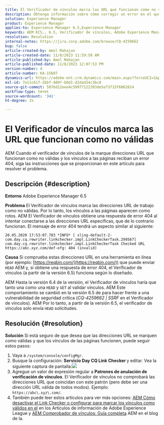 ```yaml
---
title: El Verificador de vínculos marca las URL que funcionan como no válidas
description: Obtenga información sobre cómo corregir un error en el que el verificador de vínculos marca las direcciones URL como no válidas en Adobe Experience Manager.
solution: Experience Manager
product: Experience Manager
applies-to: Experience Manager 6.5,Experience Manager
keywords: AEM KCS,, 6.5, Verificador de vínculos, Adobe Experience Manager, URL, marcado, no válido
resolution: Resolution
internal-notes: https://jira.corp.adobe.com/browse/CQ-4259662
bug: false
article-created-by: Amol Mahajan
article-created-date: 11/8/2023 11:59:50 AM
article-published-by: Amol Mahajan
article-published-date: 11/8/2023 12:07:53 PM
version-number: 4
article-number: KA-15607
dynamics-url: https://adobe-ent.crm.dynamics.com/main.aspx?forceUCI=1&pagetype=entityrecord&etn=knowledgearticle&id=df5a494e-2e7e-ee11-8179-6045bd006704
exl-id: 7e11c61f-2bbf-409f-b0d1-d2dad34c3bc8
source-git-commit: 587bd12eee4c59977122393de5e73f15f6062614
workflow-type: tm+mt
source-wordcount: '341'
ht-degree: 1%

---
```


# El Verificador de vínculos marca las URL que funcionan como no válidas


AEM Cuando el verificador de vínculos de la marque direcciones URL que funcionan como no válidas y los vínculos a las páginas reciban un error 404, siga las instrucciones que se proporcionan en este artículo para resolver el problema.

## Descripción {#description}


<b>Entorno</b>
Adobe Experience Manager 6.5

<b>Problema</b>
El Verificador de vínculos marca las direcciones URL de trabajo como no válidas.
Por lo tanto, los vínculos a las páginas aparecen como rotos.
AEM El Verificador de vínculos obtiene una respuesta de error 404 al intentar conectarse a las direcciones URL específicas, que de lo contrario funcionan. El mensaje de error 404 tendrá un aspecto similar al siguiente:


```
20.05.2020 17:53:07.783 *INFO* [ sling-default-2-com.day.cq.rewriter.linkchecker.impl.LinkCheckerTask.299567]  com.day.cq.rewriter.linkchecker.impl.LinkCheckerTask Checked URL https://abc.xyz.com/def-efg: 404 (invalid)
```




<b>Causa</b>
Si comprueba estas direcciones URL en una herramienta en línea (por ejemplo: [https://reqbin.com/](https://reqbin.com/)) que puede enviar `HEAD` AEM y, si obtiene una respuesta de error 404, el Verificador de vínculos (a partir de la versión 6.5) funciona según lo diseñado.

AEM Hasta la versión 6.4 de la versión, el Verificador de vínculos haría que tanto una como una `HEAD` y `GET` al validar vínculos.
AEM Este comportamiento se cambió en la versión 6.5 de para hacer frente a una vulnerabilidad de seguridad crítica (*CQ-4259662 | SSRF* en el Verificador de vínculos).
AEM Por lo tanto, a partir de la versión 6.5, el verificador de vínculos solo envía `HEAD` solicitudes.


## Resolución {#resolution}


<b>Solución</b>
Si está seguro de que desea que las direcciones URL se marquen como válidas y que los vínculos de las páginas funcionen, puede seguir estos pasos:

1. Vaya a `/system/console/configMgr`.
2. Busque la configuración: <b>Servicio Day CQ Link Checker </b>y editar. Vea la siguiente captura de pantalla:![](https://adobe.sharepoint.com/sites/D365EntAttachments/knowledgearticle/AEM%206-5%20-%20Link%20Checker%20marking%20otherwise%20working%20URLs%20as%20invalid_33E795C65D9EEA11A812000D3A3038A2/LinkChecker_AEM65_image.jpg)
3. Agregue un valor de expresión regular a <b>Patrones de anulación de verificación de vínculos</b>. El Verificador de vínculos no comprobará las direcciones URL que coincidan con este patrón (pero debe ser una dirección URL válida de todos modos). Ejemplo: `https://abc\.xyz\.com/`.
4. También puede leer estos artículos para ver más opciones: [AEM Cómo desactivar el Link Checker o configurar para marcar los vínculos como válidos en el](https://experienceleague.adobe.com/docs/experience-cloud-kcs/kbarticles/KA-16563.html?lang=en) en los Artículos de información de Adobe Experience League y [AEM Comprobador de vínculos: Guía completa](https://experienceleaguecommunities.adobe.com/t5/adobe-experience-manager-blogs/aem-link-checker-comprehensive-guide/ba-p/290779) AEM en el blog de la.
